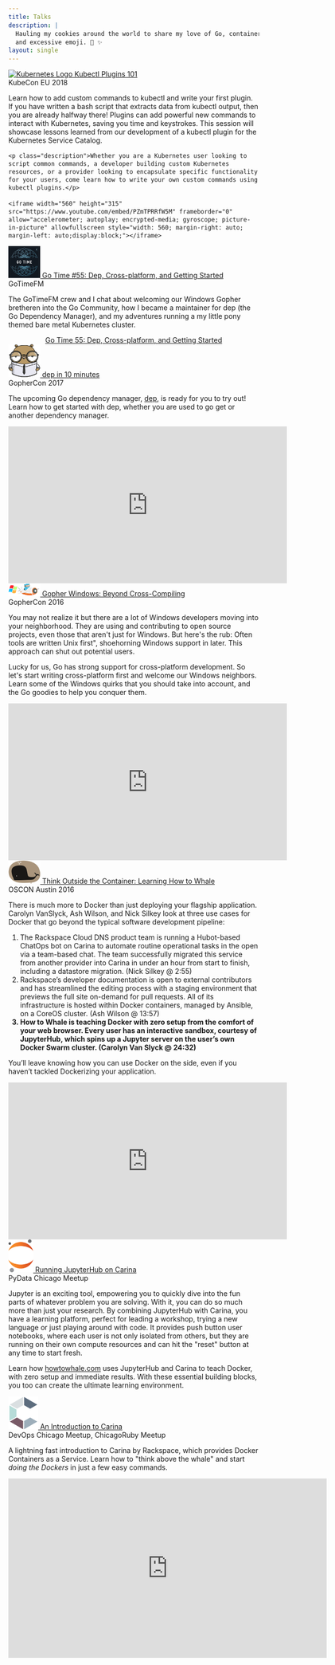 ```yaml
---
title: Talks
description: |
  Hauling my cookies around the world to share my love of Go, containers,
  and excessive emoji. 🌈 ✨
layout: single
---
```


<div class="projects">
  <div class="project" id="kubectl-plugins-101">
    <div class="title">
        <a href="https://schd.ws/hosted_files/kccnceu18/ff/Kubectl%20Plugins%20101%20-%20KubeCon%20Europe%202018.pdf">
            <img src="/images/k8s.png" alt="Kubernetes Logo"/>
            Kubectl Plugins 101
        </a>
    </div>
    <div class="locations">KubeCon EU 2018</div>
    <p class="description">
    Learn how to add custom commands to kubectl and write your first plugin. If you have written a bash script that extracts data from kubectl output, then you are already halfway there! Plugins can add powerful new commands to interact with Kubernetes, saving you time and keystrokes. This session will showcase lessons learned from our development of a kubectl plugin for the Kubernetes Service Catalog.</p>

    <p class="description">Whether you are a Kubernetes user looking to script common commands, a developer building custom Kubernetes resources, or a provider looking to encapsulate specific functionality for your users, come learn how to write your own custom commands using kubectl plugins.</p>

    <iframe width="560" height="315" src="https://www.youtube.com/embed/PZmTPRRfW5M" frameborder="0" allow="accelerometer; autoplay; encrypted-media; gyroscope; picture-in-picture" allowfullscreen style="width: 560; margin-right: auto; margin-left: auto;display:block;"></iframe>
  </div>

  <div class="project" id="gotime55">
    <div class="title">
        <a href="https://changelog.com/gotime/55">
            <img src="/images/gotime.icon.png" alt="Go Time FM" title="It's go time!"/>
            Go Time #55: Dep, Cross-platform, and Getting Started
        </a>
    </div>
    <div class="locations">GoTimeFM</div>
    <p class="description">
      The GoTimeFM crew and I chat about welcoming our Windows Gopher bretheren into the Go Community,
      how I became a maintainer for dep (the Go Dependency Manager), and my adventures
      running a my little pony themed bare metal Kubernetes cluster.
    </p>
    <center><a href="https://changelog.com/gotime/55">Go Time 55: Dep, Cross-platform, and Getting Started</a></center>
  </div>

  <div class="project" id="dep-in-10">
    <div class="title">
        <a href="/talk/dep/lightning/">
            <img src="/images/dep-icon.png" alt="Nerdy Gopher" title="Digby is watching"/>
            dep in 10 minutes
        </a>
    </div>
    <div class="locations">GopherCon 2017</div>
    <p class="description">
      The upcoming Go dependency manager, <a href="https://github.com/golang/dep/">dep</a>, is ready for you to try out! Learn how to get started with dep, whether you are used to go get or another dependency manager.
    </p>
<iframe width="560" height="315" src="https://www.youtube.com/embed/eZwR8qr2BfI" frameborder="0" allowfullscreen style="width: 560; margin-right: auto; margin-left: auto;display:block;"></iframe>
  </div>
  <div class="project" id="GoWin">
    <div class="title">
        <a href="/talk/devex/gowin/">
            <img src="/images/gopher-plane.png" alt="Gopher Sky Writer Plane" title="Gopher Windows"/>
            Gopher Windows: Beyond Cross-Compiling
        </a>
    </div>
    <div class="locations">GopherCon 2016</div>
    <p class="description">
      You may not realize it but there are a lot of Windows developers moving into your neighborhood.
      They are using and contributing to open source projects, even those that aren't just for Windows.
      But here's the rub: Often tools are written Unix first", shoehorning Windows support in later.
      This approach can shut out potential users.
    </p>
    <p class="description">
      Lucky for us, Go has strong support for cross-platform development. So let's start writing cross-platform first and welcome our Windows
      neighbors. Learn some of the Windows quirks that you should take into account, and the Go goodies to help you conquer them.
    </p>
<iframe width="560" height="315" src="https://www.youtube.com/embed/UOeeR7odY1I" frameborder="0" allowfullscreen style="width: 560; margin-right: auto; margin-left: auto;display:block;"></iframe>
  </div>
  <div class="project" id="ThinkOutsideTheContainer">
    <div class="title">
        <a href="/talk/carina/think-outside-the-container/#/howtowhale">
            <img src="/images/whale-dream.png" alt="Whale" title="Learning How to Whale"/>
            Think Outside the Container: Learning How to Whale
        </a>
    </div>
    <div class="locations">OSCON Austin 2016</div>
    <p class="description">
      There is much more to Docker than just deploying your flagship application. Carolyn VanSlyck, Ash Wilson, and Nick Silkey look at three use cases for Docker that go beyond the typical software development pipeline:
    </p>
<ol class="description">
  <li>The Rackspace Cloud DNS product team is running a Hubot-based ChatOps bot on Carina to automate routine operational tasks in the open via a team-based chat. The team successfully migrated this service from another provider into Carina in under an hour from start to finish, including a datastore migration. (Nick Silkey @ 2:55)</li>

  <li>Rackspace’s developer documentation is open to external contributors and has streamlined the editing process with a staging environment that previews the full site on-demand for pull requests. All of its infrastructure is hosted within Docker containers, managed by Ansible, on a CoreOS cluster. (Ash Wilson @ 13:57)</li>

  <li style="font-weight: bold">How to Whale is teaching Docker with zero setup from the comfort of your web browser. Every user has an interactive sandbox, courtesy of JupyterHub, which spins up a Jupyter server on the user’s own Docker Swarm cluster. (Carolyn Van Slyck @ 24:32)</li>
</ol>
    <p class="description">
      You’ll leave knowing how you can use Docker on the side, even if you haven’t tackled Dockerizing your application.
    </p>

<iframe width="560" height="315" src="https://www.youtube.com/embed/B9bAWsCslqg" frameborder="0" allowfullscreen style="width: 560; margin-right: auto; margin-left: auto;display:block;"></iframe>
  </div>
  <div class="project" id="JupyterHubCarina">
      <div class="title">
          <a href="/talk/carina/jupyterhub/">
              <img src="/images/jupyter-icon.png" alt="Jupyter Logo" title="Running JupyterHub on Carina"/>
              Running JupyterHub on Carina
          </a>
      </div>
      <div class="locations">PyData Chicago Meetup</div>
      <p class="description">
        Jupyter is an exciting tool, empowering you to quickly dive into the fun parts of whatever problem you are solving. With it, you can do so much more than just your research. By combining JupyterHub with Carina, you have a learning platform, perfect for leading a workshop, trying a new language or just playing around with code. It provides push button user notebooks, where each user is not only isolated from others, but they are running on their own compute resources and can hit the "reset" button at any time to start fresh.</p>
      <p class="description">
        Learn how <a href="http://howtowhale.com">howtowhale.com</a> uses JupyterHub and Carina to teach Docker, with zero setup and immediate results. With these essential building blocks, you too can create the ultimate learning environment.</p>
  </div>
  <div class="project" id="IntroductionToCarina">
      <div class="title">
          <a href="/talk/carina/lightning/">
              <img src="/images/carina.png" alt="Carina Logo" title="An Introduction to Carina"/>
              An Introduction to Carina
          </a>
      </div>
      <div class="locations">DevOps Chicago Meetup, ChicagoRuby Meetup</div>
      <p class="description">A lightning fast introduction to Carina by Rackspace, which provides Docker Containers as a Service. Learn how to "think above the whale" and start <em>doing the Dockers</em> in just a few easy commands.</p>

<iframe src="https://player.vimeo.com/video/162183519?color=ff9933&title=0&byline=0&portrait=0" width="640" height="360" frameborder="0" allowfullscreen style="width: 560; margin-right: auto; margin-left: auto;display:block;"></iframe>
  </div>
</div>
